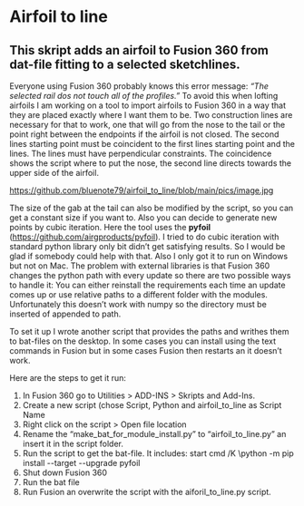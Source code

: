 # Airfoil to line #

## This skript adds an airfoil to Fusion 360 from dat-file fitting to a selected sketchlines.

Everyone using Fusion 360 probably knows this error message: *“The selected rail dos not touch all of the profiles.”*
To avoid this when lofting airfoils I am working on a tool to import airfoils to Fusion 360 in a way that they are placed exactly where I want them to be.
Two construction lines are necessary for that to work, one that will go from the nose to the tail or the point right between the endpoints if the airfoil is not closed. The second lines starting point must be coincident to the first lines starting point and the lines. The lines must have perpendicular constraints. The coincidence shows the script where to put the nose, the second line directs towards the upper side of the airfoil.

<picture>
  <source media="(prefers-color-scheme: dark)" srcset="https://github.com/bluenote79/airfoil_to_line/blob/main/pics/image.jpg">

</picture>


https://github.com/bluenote79/airfoil_to_line/blob/main/pics/image.jpg


The size of the gab at the tail can also be modified by the script, so you can get a constant size if you want to.
Also you can decide to generate new points by cubic iteration. Here the tool uses the **pyfoil** (https://github.com/airgproducts/pyfoil).
I tried to do cubic iteration with standard python library only bit didn’t get satisfying results. So I would be glad if somebody could help with that. Also I only got it to run on Windows but not on Mac.
The problem with external libraries is that Fusion 360 changes the python path with every update so there are two possible ways to handle it:
You can either reinstall the requirements each time an update comes up or use relative paths to a different folder with the modules. Unfortunately this doesn’t work with numpy so the directory must be inserted of appended to path.

To set it up I wrote another script that provides the paths and writhes them to bat-files on the desktop. In some cases you can install using the text commands in Fusion but in some cases Fusion then restarts an it doesn’t work.

Here are the steps to get it run:
1.	In Fusion 360 go to Utilities > ADD-INS > Skripts and Add-Ins.
2.	Create a new script (chose Script, Python and airfoil_to_line as Script Name
3.	Right click on the script > Open file location
4.	Rename the “make_bat_for_module_install.py” to “airfoil_to_line.py” an insert it in the script folder.
5.	Run the script to get the bat-file. It includes:
start cmd /K <path to Fusions python>\python -m pip install --target <path to lib folder in scriptfolder> --upgrade pyfoil
6.	Shut down Fusion 360
7.	Run the bat file
8.	Run Fusion an overwrite the script with the aiforil_to_line.py script.
